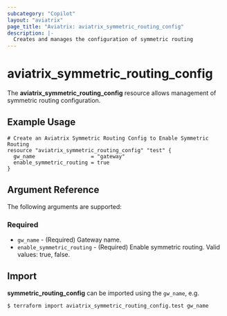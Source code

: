 ```yaml
---
subcategory: "Copilot"
layout: "aviatrix"
page_title: "Aviatrix: aviatrix_symmetric_routing_config"
description: |-
  Creates and manages the configuration of symmetric routing
---
```


# aviatrix_symmetric_routing_config

The **aviatrix_symmetric_routing_config** resource allows management of symmetric routing configuration.

## Example Usage

```hcl
# Create an Aviatrix Symmetric Routing Config to Enable Symmetric Routing
resource "aviatrix_symmetric_routing_config" "test" {
  gw_name                  = "gateway"
  enable_symmetric_routing = true
}
```


## Argument Reference

The following arguments are supported:

### Required
* `gw_name` - (Required) Gateway name.
* `enable_symmetric_routing` - (Required) Enable symmetric routing. Valid values: true, false.


## Import

**symmetric_routing_config** can be imported using the `gw_name`, e.g.

```
$ terraform import aviatrix_symmetric_routing_config.test gw_name
```
